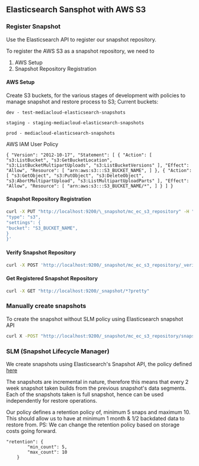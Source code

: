 ## Elasticsearch Sansphot with AWS S3

### Register Snapshot

Use the Elasticsearch API to register our snapshot repository.

To register the AWS S3 as a snapshot repository, we need to
  1. AWS Setup
  2. Snapshot Repository Registration

#### AWS Setup

Create S3 buckets, for the various stages of development with policies to manage snapshot and restore process to S3;
Current buckets:

   `dev - test-mediacloud-elasticsearch-snapshots`

   `staging - staging-mediacloud-elasticsearch-snapshots`

   `prod - mediacloud-elasticsearch-snapshots`

AWS IAM User Policy

`
{
    "Version": "2012-10-17",
    "Statement": [
        {
            "Action": [
                "s3:ListBucket",
                "s3:GetBucketLocation",
                "s3:ListBucketMultipartUploads",
                "s3:ListBucketVersions"
            ],
            "Effect": "Allow",
            "Resource": [
                "arn:aws:s3:::S3_BUCKET_NAME",
            ]
        },
        {
            "Action": [
                "s3:GetObject",
                "s3:PutObject",
                "s3:DeleteObject",
                "s3:AbortMultipartUpload",
                "s3:ListMultipartUploadParts"
            ],
            "Effect": "Allow",
            "Resource": [
                "arn:aws:s3:::S3_BUCKET_NAME/*",
            ]
        }
    ]
}
`

#### Snapshot Repository Registration

```sh
curl -X PUT "http://localhost:9200/\_snapshot/mc_ec_s3_repository" -H "Content-Type: application/json" -d '{
"type": "s3",
"settings": {
"bucket": "S3_BUCKET_NAME",
}
}'
```

#### Verify Snapshot Repository

``` sh
curl -X POST 'http://localhost:9200/_snapshot/mc_ec_s3_repository/_verify'

```

#### Get Registered Snapshot Repository

``` sh
curl -X GET "http://localhost:9200/_snapshot/*?pretty"

```

### Manually create snapshots

To create the snapshot without SLM policy using Elasticsearch snapshot API

```sh
curl X -POST "http://localhost:9200/_snapshot/mc_ec_s3_repository/snapshot_{now/d}?wait_for_completion=true"
```

### SLM (Snapshot Lifecycle Manager)

We create snapshots using Elasticsearch's Snapshot API, the policy defined [here](../../conf/elasticsearch/templates/create_slm_policy.json)

The snapshots are incremental in nature, therefore this means that every 2 week snapshot taken builds from the previous snapshot's data segments. Each of the snapshots taken is full snapshot, hence can be used independently for restore operations.

Our policy defines a retention policy of, minimum 5 snaps and maximum 10. This should allow us to have at minimum 1 month & 1/2 backdated data to restore from.
PS: We can change the retention policy based on storage costs going forward.

```
"retention": {
        "min_count": 5,
        "max_count": 10
    }

```
